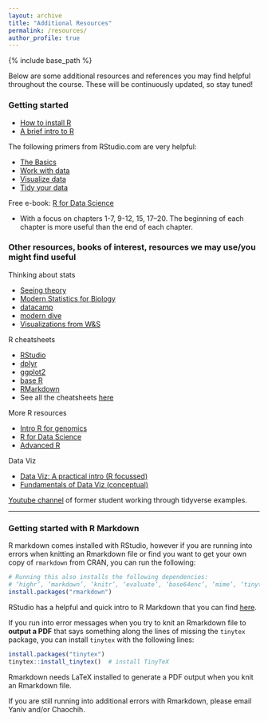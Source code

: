 ```yaml
---
layout: archive
title: "Additional Resources"
permalink: /resources/
author_profile: true
---
```


{% include base_path %}

<!-- Edit below this line -->

Below are some additional resources and references you may find helpful throughout the course. These will be continuously updated, so stay tuned!

### Getting started

- [How to install R](https://stat545.com/install.html)
- [A brief intro to R](https://stat545.com/r-basics.html)

The following primers from RStudio.com are very helpful:

- [The Basics](https://rstudio.cloud/learn/primers/1)
- [Work with data](https://rstudio.cloud/learn/primers/2)
- [Visualize data](https://rstudio.cloud/learn/primers/3)
- [Tidy your data](https://rstudio.cloud/learn/primers/4)

Free e-book: [R for Data Science](https://r4ds.had.co.nz/)

- With a focus on chapters 1-7, 9-12, 15, 17–20. The beginning of each chapter is more useful than the end of each chapter.

### Other resources, books of interest, resources we may use/you might find useful

Thinking about stats

- [Seeing theory](https://seeing-theory.brown.edu/)
- [Modern Statistics for Biology](http://web.stanford.edu/class/bios221/book/)
- [datacamp](https://www.datacamp.com/home)
- [modern dive](https://moderndive.com/)
- [Visualizations from W&S](http://www.zoology.ubc.ca/~whitlock/Kingfisher/KFhomepage.htm)

R cheatsheets

- [RStudio](https://github.com/rstudio/cheatsheets/raw/master/rstudio-ide.pdf)
- [dplyr](https://github.com/rstudio/cheatsheets/raw/master/data-transformation.pdf)
- [ggplot2](https://github.com/rstudio/cheatsheets/raw/master/data-visualization-2.1.pdf)
- [base R](http://github.com/rstudio/cheatsheets/raw/master/base-r.pdf)
- [RMarkdown](https://github.com/rstudio/cheatsheets/raw/master/rmarkdown-2.0.pdf)
- See all the cheatsheets [here](https://www.rstudio.com/resources/cheatsheets/#ide)

More R resources

- [Intro R for genomics](https://carpentrieslab.github.io/genomics-r-intro/)
- [R for Data Science](https://r4ds.had.co.nz/)
- [Advanced R](https://adv-r.hadley.nz/)

Data Viz

- [Data Viz: A practical intro (R focussed)](https://socviz.co/)
- [Fundamentals of Data Viz (conceptual)](https://serialmentor.com/dataviz/)

[Youtube channel](https://www.youtube.com/channel/UCn9LZMDf0A2m_cQHbZt9OJQ?view_as=subscriber) of former student working through tidyverse examples.

---

### Getting started with R Markdown

R markdown comes installed with RStudio, however if you are running into errors when knitting an Rmarkdown file or find you want to get your own copy of `rmarkdown` from CRAN, you can run the following:

```R
# Running this also installs the following dependencies:
# ‘highr’, ‘markdown’, ‘knitr’, ‘evaluate’, ‘base64enc’, ‘mime’, ‘tinytex’, ‘xfun’
install.packages("rmarkdown")
```

RStudio has a helpful and quick intro to R Markdown that you can find [here](https://rmarkdown.rstudio.com/articles_intro.html).

If you run into error messages when you try to knit an Rmarkdown file to **output a PDF** that says something along the lines of missing the `tinytex` package, you can install `tinytex` with the following lines:

```R
install.packages("tinytex")
tinytex::install_tinytex()  # install TinyTeX
```

Rmarkdown needs LaTeX installed to generate a PDF output when you knit an Rmarkdown file.

If you are still running into additional errors with Rmarkdown, please email Yaniv and/or Chaochih.

